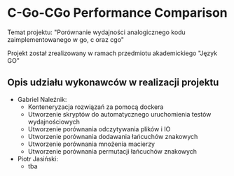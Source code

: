 # C-Go-CGo Performance Comparison

Temat projektu: "Porównanie wydajności analogicznego kodu zaimplementowanego w go, c oraz cgo"

Projekt został zrealizowany w ramach przedmiotu akademickiego "Język GO"

## Opis udziału wykonawców w realizacji projektu
- Gabriel Naleźnik:
    - Konteneryzacja rozwiązań za pomocą dockera
    - Utworzenie skryptów do automatycznego uruchomienia testów wydajnościowych
    - Utworzenie porównania odczytywania plików i IO
    - Utworzenie porównania dodawania łańcuchów znakowych
    - Utworzenie porównania mnożenia macierzy
    - Utworzenie porównania permutacji łańcuchów znakowych
- Piotr Jasiński:
    - tba